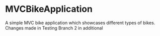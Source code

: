 # MVCBikeApplication
A simple MVC bike application which showcases different types of bikes.
Changes made in Testing Branch 2 in additional
